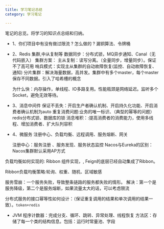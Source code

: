 ```yaml
---
title: 学习笔记总结
category: 学习笔记

---
```



笔记的总览。将学习的知识点总结和归纳。



- 1、你们项目中有没有做过限流 ? 怎么做的 ?
    漏铜算法、令牌桶

- 2、Redis 集群,中从复制等
        数据同步：分布式锁，MQ异步通知、Canal（无代码嵌入）
        集群方案：
         主从复制：读写分离。（全量同步，增量同步）。保证不了高可用
         哨兵模式：实现主从集群的自动故障恢复(监控、自动故障恢复、通知)
         分片集群：解决海量数据，高并发。集群中有多个master，每个master保存不同数据。引入了哈希槽的概念

    为什么快：内存操作，单线程、IO多路复用。性能瓶颈是网络延迟。监听多个Socket，避免无效等待。
 
- 3、消息中间件
     保证不丢失：开启生产者确认机制、开启持久化功能、开启消费者确认机制为auto
     重复消费问题:业务的唯一标识、（典型的幂等的问题）redis分布式锁、数据库的锁
     消息堆积：:提高消费者的消费能力，使用多线程、增加消费者、扩大队列容积

- 4、微服务
    注册中心、负载均衡、远程调用、服务熔断、网关

    注册中心：服务注册 、服务发现、服务状态监控
    Nacos与Eureka的区别：Nacos集群默认采用AP方式

负载均衡如何实现的: Ribbon 组件实现，, Feign的底层已经自动集成了Ribbon。

Ribbon负载均衡策略:轮询、权重、随机、区域敏感

服务雪崩：一个服务失败，导致整条链路的服务都失败的情形。
解决：第一个是服务降级，第二个是服务熔断，如果流量太大的话，可以考虑限流


分布式服务的接口幂等性如何设计：（保证重复调用的结果和单次调用的结果一致）。`token+redis`




- JVM 
  程序计数器：完成分支、循环、跳转、异常处理、线程恢复
  方法区：存储了每一个类的结构信息。包括：运行时常量池、字段
  